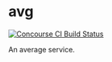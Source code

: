 # avg

[![Concourse CI Build Status](https://ci.k8s.bell.wtf/api/v1/teams/main/pipelines/avg/badge)](https://ci.k8s.bell.wtf/teams/main/pipelines/avg)

An average service.

